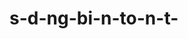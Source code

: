 # s-d-ng-bi-n-to-n-t-<!DOCTYPE html>
<html lang="en">
    <head>
        <meta charset="UTF-8" />
        <meta http-equiv="X-UA-Compatible" content="IE=edge" />
        <meta name="viewport" content="width=device-width, initial-scale=1.0" />
        <title>Document</title>
    </head>
    <body>
        <script>
            let inputbankinh;
            inputbankinh = prompt("nhap r");
            let r = parseInt(inputbankinh);
            let C = 2 * r * 3.14;
            document.write("Chu vi hình tròn" + C);
        </script>
    </body>
</html>

<!DOCTYPE html>
<html lang="en">
    <head>
        <meta charset="UTF-8" />
        <meta http-equiv="X-UA-Compatible" content="IE=edge" />
        <meta name="viewport" content="width=device-width, initial-scale=1.0" />
        <title>Document</title>
    </head>
    <body>
        <script src="java.js"></script>
        <script>
            let a = prompt("nhập width");
            let b = prompt("nhập height");
            let area = Area(b, a);
            document.write("area is : " + area);
        </script>
    </body>
</html>
